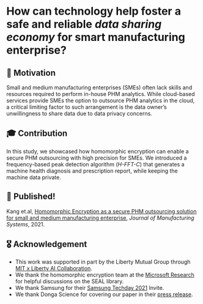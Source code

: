 # How can technology help foster a safe and reliable _data sharing economy_ for smart manufacturing enterprise?


## 🚀 Motivation
Small and medium manufacturing enterprises (SMEs) often lack skills and resources required to perform in-house PHM analytics. While cloud-based services provide SMEs the option to outsource PHM analytics in the cloud, a critical limiting factor to such arrangement is the data owner’s unwillingness to share data due to data privacy concerns.

## 🎓 Contribution
In this study, we showcased how homomorphic encryption can enable a secure PHM outsourcing with high precision for SMEs. We introduced a frequency-based peak detection algorithm (_H-FFT-C_) that generates a machine health diagnosis and prescription report, while keeping the machine data private.

## 🎉 Published!
Kang et.al, [Homomorphic Encryption as a secure PHM outsourcing solution for small and medium manufacturing enterprise](https://www.sciencedirect.com/science/article/abs/pii/S0278612521001254), _Journal of Manufacturing Systems_, 2021.

## 🎖 Acknowledgement
- This work was supported in part by the Liberty Mutual Group through [MIT x Liberty AI Collaboration](https://www.libertymutualgroup.com/about-lm/news/articles/liberty-mutual-insurance-establishes-artificial-intelligence-collaboration-mit).
- We thank the homomorphic encryption team at the [Microsoft Research](https://www.microsoft.com/en-us/research/project/homomorphic-encryption/) for helpful discussions on the SEAL library.
- We thank Samsung for their [Samsung Techday 2021](https://register.samsungtechday.com/) Invite.
- We thank Donga Science for covering our paper in their [press release](https://www.dongascience.com/news.php?idx=47584).
